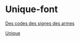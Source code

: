 # Unique-font
[Des codes des signes des armes](https://descodesdessignesdesarmes.eleonorefines.fr/)

[Unique](http://unique.eleonorefines.fr/)
